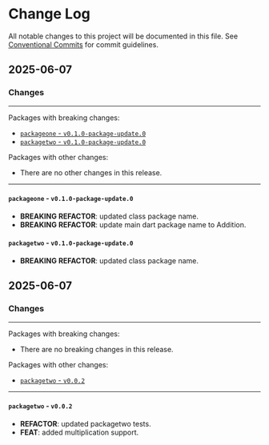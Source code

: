 # Change Log

All notable changes to this project will be documented in this file.
See [Conventional Commits](https://conventionalcommits.org) for commit guidelines.

## 2025-06-07

### Changes

---

Packages with breaking changes:

 - [`packageone` - `v0.1.0-package-update.0`](#packageone---v010-package-update0)
 - [`packagetwo` - `v0.1.0-package-update.0`](#packagetwo---v010-package-update0)

Packages with other changes:

 - There are no other changes in this release.

---

#### `packageone` - `v0.1.0-package-update.0`

 - **BREAKING** **REFACTOR**: updated class package name.
 - **BREAKING** **REFACTOR**: update main dart package name to Addition.

#### `packagetwo` - `v0.1.0-package-update.0`

 - **BREAKING** **REFACTOR**: updated class package name.


## 2025-06-07

### Changes

---

Packages with breaking changes:

 - There are no breaking changes in this release.

Packages with other changes:

 - [`packagetwo` - `v0.0.2`](#packagetwo---v002)

---

#### `packagetwo` - `v0.0.2`

 - **REFACTOR**: updated packagetwo tests.
 - **FEAT**: added multiplication support.

